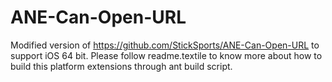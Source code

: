 # ANE-Can-Open-URL

Modified version of https://github.com/StickSports/ANE-Can-Open-URL to support iOS 64 bit. Please follow readme.textile to know more about how to build this platform extensions through ant build script.
